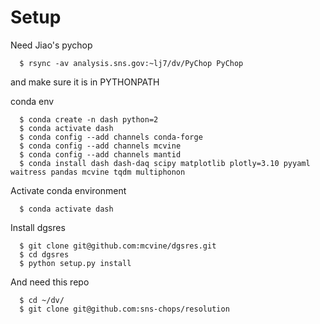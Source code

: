 # Setup

Need Jiao's pychop

```
  $ rsync -av analysis.sns.gov:~lj7/dv/PyChop PyChop
```
and make sure it is in PYTHONPATH

conda env

```
  $ conda create -n dash python=2
  $ conda activate dash
  $ conda config --add channels conda-forge
  $ conda config --add channels mcvine
  $ conda config --add channels mantid
  $ conda install dash dash-daq scipy matplotlib plotly=3.10 pyyaml waitress pandas mcvine tqdm multiphonon
```

Activate conda environment

```
  $ conda activate dash
```

Install dgsres

```
  $ git clone git@github.com:mcvine/dgsres.git
  $ cd dgsres
  $ python setup.py install
```

And need this repo

```
  $ cd ~/dv/
  $ git clone git@github.com:sns-chops/resolution
```
